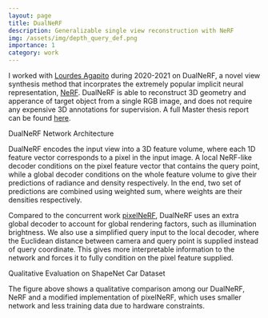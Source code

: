 ```yaml
---
layout: page
title: DualNeRF
description: Generalizable single view reconstruction with NeRF
img: /assets/img/depth_query_def.png
importance: 1
category: work
---
```


I worked with [Lourdes Agapito](http://www0.cs.ucl.ac.uk/staff/L.Agapito/) during 2020-2021 on DualNeRF, a novel view synthesis method that incorprates the extremely popular implicit neural representation, [NeRF](https://www.matthewtancik.com/nerf). DualNeRF is able to reconstruct 3D geometry and apperance of target object from a single RGB image, and does not require any expensive 3D annotations for supervision. A full Master thesis report can be found [here](/assets/pdf/Walter_Master_Thesis.pdf).

<div class="row">
    <div class="col-sm mt-3 mt-md-0">
        <img class="img-fluid rounded z-depth-1" src="{{ '/assets/img/arch_query_depth_with_global_high.png' | relative_url }}" alt="" title="example image"/>
    </div>
</div>
<div class="caption">
    DualNeRF Network Architecture
</div>

DualNeRF encodes the input view into a 3D feature volume, where each 1D feature vector corresponds to a pixel in the input image. A local NeRF-like decoder conditions on the pixel feature vector that contains the query point, while a global decoder conditions on the whole feature volume to give their predictions of radiance and density respectively. In the end, two set of predictions are combined using weighted sum, where weights are their densities respectively. 

Compared to the concurrent work [pixelNeRF](https://arxiv.org/abs/2012.02190), DualNeRF uses an extra global decoder to account for global rendering factors, such as illumination brightness. We also use a simplified query input to the local decoder, where the Euclidean distance between camera and query point is supplied instead of query coordinate. This gives more interpretable information to the network and forces it to fully condition on the pixel feature supplied. 

<div class="row">
    <div class="col-sm mt-3 mt-md-0">
        <img class="img-fluid rounded z-depth-1" src="{{ '/assets/img/shapenet_demo.png' | relative_url }}" alt="" title="example image"/>
    </div>
</div>
<div class="caption">
    Qualitative Evaluation on ShapeNet Car Dataset
</div>

The figure above shows a qualitative comparison among our DualNeRF, NeRF and a modified implementation of pixelNeRF, which uses smaller network and less training data due to hardware constraints.